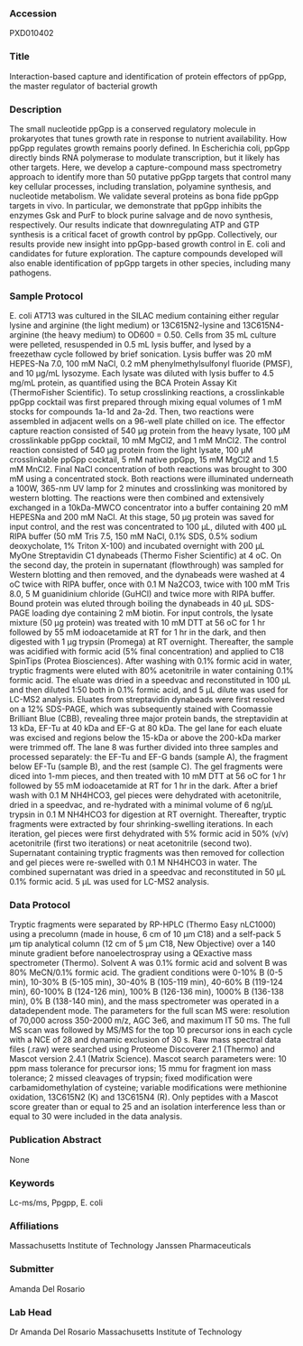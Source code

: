 ### Accession
PXD010402

### Title
Interaction-based capture and identification of protein effectors of ppGpp, the master regulator of bacterial growth

### Description
The small nucleotide ppGpp is a conserved regulatory molecule in prokaryotes that tunes growth rate in response to nutrient availability. How ppGpp regulates growth remains poorly defined. In Escherichia coli, ppGpp directly binds RNA polymerase to modulate transcription, but it likely has other targets. Here, we develop a capture-compound mass spectrometry approach to identify more than 50 putative ppGpp targets that control many key cellular processes, including translation, polyamine synthesis, and nucleotide metabolism. We validate several proteins as bona fide ppGpp targets in vivo. In particular, we demonstrate that ppGpp inhibits the enzymes Gsk and PurF to block purine salvage and de novo synthesis, respectively. Our results indicate that downregulating ATP and GTP synthesis is a critical facet of growth control by ppGpp. Collectively, our results provide new insight into ppGpp-based growth control in E. coli and candidates for future exploration. The capture compounds developed will also enable identification of ppGpp targets in other species, including many pathogens.

### Sample Protocol
E. coli AT713 was cultured in the SILAC medium containing either regular lysine and arginine (the light medium) or 13C615N2-lysine and 13C615N4-arginine (the heavy medium) to OD600 = 0.50. Cells from 35 mL culture were pelleted, resuspended in 0.5 mL lysis buffer, and lysed by a freezethaw cycle followed by brief sonication. Lysis buffer was 20 mM HEPES-Na 7.0, 100 mM NaCl, 0.2 mM phenylmethylsulfonyl fluoride (PMSF), and 10 µg/mL lysozyme. Each lysate was diluted with lysis buffer to 4.5 mg/mL protein, as quantified using the BCA Protein Assay Kit (ThermoFisher Scientific). To setup crosslinking reactions, a crosslinkable ppGpp cocktail was first prepared through mixing equal volumes of 1 mM stocks for compounds 1a-1d and 2a-2d. Then, two reactions were assembled in adjacent wells on a 96-well plate chilled on ice. The effector capture reaction consisted of 540 µg protein from the heavy lysate, 100 µM crosslinkable ppGpp cocktail, 10 mM MgCl2, and 1 mM MnCl2. The control reaction consisted of 540 µg protein from the light lysate, 100 µM crosslinkable ppGpp cocktail, 5 mM native ppGpp, 15 mM MgCl2 and 1.5 mM MnCl2. Final NaCl concentration of both reactions was brought to 300 mM using a concentrated stock. Both reactions were illuminated underneath a 100W, 365-nm UV lamp for 2 minutes and crosslinking was monitored by western blotting. The reactions were then combined and extensively exchanged in a 10kDa-MWCO concentrator into a buffer containing 20 mM HEPESNa and 200 mM NaCl. At this stage, 50 µg protein was saved for input control, and the rest was concentrated to 100 µL, diluted with 400 µL RIPA buffer (50 mM Tris 7.5, 150 mM NaCl, 0.1% SDS, 0.5% sodium deoxycholate, 1% Triton X-100) and incubated overnight with 200 µL MyOne Streptavidin C1 dynabeads (Thermo Fisher Scientific) at 4 oC. On the second day, the protein in supernatant (flowthrough) was sampled for Western blotting and then removed, and the dynabeads were washed at 4 oC twice with RIPA buffer, once with 0.1 M Na2CO3, twice with 100 mM Tris 8.0, 5 M guanidinium chloride (GuHCl) and twice more with RIPA buffer. Bound protein was eluted through boiling the dynabeads in 40 µL SDS-PAGE loading dye containing 2 mM biotin.  For input controls, the lysate mixture (50 µg protein) was treated with 10 mM DTT at 56 oC for 1 hr followed by 55 mM iodoacetamide at RT for 1 hr in the dark, and then digested with 1 µg trypsin (Promega) at RT overnight. Thereafter, the sample was acidified with formic acid (5% final concentration) and applied to C18 SpinTips (Protea Biosciences). After washing with 0.1% formic acid in water, tryptic fragments were eluted with 80% acetonitrile in water containing 0.1% formic acid. The eluate was dried in a speedvac and reconstituted in 100 µL and then diluted 1:50 both in 0.1% formic acid, and 5 µL dilute was used for LC-MS2 analysis.  Eluates from streptavidin dynabeads were first resolved on a 12% SDS-PAGE, which was subsequently stained with Coomassie Brilliant Blue (CBB), revealing three major protein bands, the streptavidin at 13 kDa, EF-Tu at 40 kDa and EF-G at 80 kDa. The gel lane for each eluate was excised and regions below the 15-kDa or above the 200-kDa marker were trimmed off. The lane   8  was further divided into three samples and processed separately: the EF-Tu and EF-G bands (sample A), the fragment below EF-Tu (sample B), and the rest (sample C). The gel fragments were diced into 1-mm pieces, and then treated with 10 mM DTT at 56 oC for 1 hr followed by 55 mM iodoacetamide at RT for 1 hr in the dark. After a brief wash with 0.1 M NH4HCO3, gel pieces were dehydrated with acetonitrile, dried in a speedvac, and re-hydrated with a minimal volume of 6 ng/µL trypsin in 0.1 M NH4HCO3 for digestion at RT overnight. Thereafter, tryptic fragments were extracted by four shrinking-swelling iterations. In each iteration, gel pieces were first dehydrated with 5% formic acid in 50% (v/v) acetonitrile (first two iterations) or neat acetonitrile (second two). Supernatant containing tryptic fragments was then removed for collection and gel pieces were re-swelled with 0.1 M NH4HCO3 in water. The combined supernatant was dried in a speedvac and reconstituted in 50 µL 0.1% formic acid. 5 µL was used for LC-MS2 analysis.

### Data Protocol
Tryptic fragments were separated by RP-HPLC (Thermo Easy nLC1000) using a precolumn (made in house, 6 cm of 10 µm C18) and a self-pack 5 µm tip analytical column (12 cm of 5 µm C18, New Objective) over a 140 minute gradient before nanoelectrospray using a QExactive mass spectrometer (Thermo). Solvent A was 0.1% formic acid and solvent B was 80% MeCN/0.1% formic acid.  The gradient conditions were 0-10% B (0-5 min), 10-30% B (5-105 min), 30-40% B (105-119 min), 40-60% B (119-124 min), 60-100% B (124-126 min), 100% B (126-136 min), 1000% B (136-138 min), 0% B (138-140 min), and the mass spectrometer was operated in a datadependent mode. The parameters for the full scan MS were: resolution of 70,000 across 350-2000 m/z, AGC 3e6, and maximum IT 50 ms. The full MS scan was followed by MS/MS for the top 10 precursor ions in each cycle with a NCE of 28 and dynamic exclusion of 30 s. Raw mass spectral data files (.raw) were searched using Proteome Discoverer 2.1 (Thermo) and Mascot version 2.4.1 (Matrix Science). Mascot search parameters were: 10 ppm mass tolerance for precursor ions; 15 mmu for fragment ion mass tolerance; 2 missed cleavages of trypsin; fixed modification were carbamidomethylation of cysteine; variable modifications were methionine oxidation, 13C615N2 (K) and 13C615N4 (R). Only peptides with a Mascot score greater than or equal to 25 and an isolation interference less than or equal to 30 were included in the data analysis.

### Publication Abstract
None

### Keywords
Lc-ms/ms, Ppgpp, E. coli

### Affiliations
Massachusetts Institute of Technology
Janssen Pharmaceuticals

### Submitter
Amanda Del Rosario

### Lab Head
Dr Amanda Del Rosario
Massachusetts Institute of Technology


